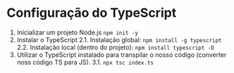 # Configuração do TypeScript

1. Inicializar um projeto Node.js `npm init -y`
2. Instalar o TypeScript
   2.1. Instalação global: `npm install -g typescript`
   2.2. Instalação local (dentro do projeto): `npm install typescript -D`
3. Utilizar o TypeScript instalado para transpilar o nosso código (converter noss código TS para JS).
   3.1. `npx tsc index.ts`
